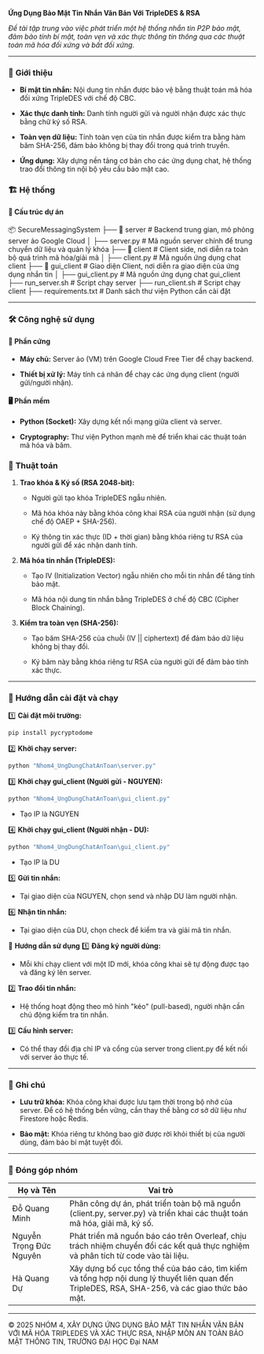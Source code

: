 **Ứng Dụng Bảo Mật Tin Nhắn Văn Bản Với TripleDES & RSA**

_Đề tài tập trung vào việc phát triển một hệ thống nhắn tin P2P bảo mật, đảm bảo tính bí mật, toàn vẹn và xác thực thông tin thông qua các thuật toán mã hóa đối xứng và bất đối xứng._


---


### 🌟 **Giới thiệu**  
- **Bí mật tin nhắn:** Nội dung tin nhắn được bảo vệ bằng thuật toán mã hóa đối xứng TripleDES với chế độ CBC.

- **Xác thực danh tính:** Danh tính người gửi và người nhận được xác thực bằng chữ ký số RSA.

- **Toàn vẹn dữ liệu:** Tính toàn vẹn của tin nhắn được kiểm tra bằng hàm băm SHA-256, đảm bảo không bị thay đổi trong quá trình truyền.

- **Ứng dụng:** Xây dựng nền tảng cơ bản cho các ứng dụng chat, hệ thống trao đổi thông tin nội bộ yêu cầu bảo mật cao.

### 🏗️ **Hệ thống**  
#### 📂 **Cấu trúc dự án**  
📦 SecureMessagingSystem
├── 📂 server # Backend trung gian, mô phỏng server ảo Google Cloud
│ ├── server.py # Mã nguồn server chính để trung chuyển dữ liệu và quản lý khóa
├── 📂 client # Client side, nơi diễn ra toàn bộ quá trình mã hóa/giải mã
│ ├── client.py # Mã nguồn ứng dụng chat client
├── 📂 gui_client # Giao diện Client, nơi diễn ra giao diện của ứng dụng nhắn tin
│ ├── gui_client.py # Mã nguồn ứng dụng chat gui_client
├── run_server.sh # Script chạy server
├── run_client.sh # Script chạy client
├── requirements.txt # Danh sách thư viện Python cần cài đặt


---


### 🛠️ **Công nghệ sử dụng**  
#### 📡 **Phần cứng**  
- **Máy chủ:** Server ảo (VM) trên Google Cloud Free Tier để chạy backend.

- **Thiết bị xử lý:** Máy tính cá nhân để chạy các ứng dụng client (người gửi/người nhận).

#### 🖥️ **Phần mềm**  
- **Python (Socket):** Xây dựng kết nối mạng giữa client và server.

- **Cryptography:** Thư viện Python mạnh mẽ để triển khai các thuật toán mã hóa và băm.

### 🧮 **Thuật toán**
1. **Trao khóa & Ký số (RSA 2048-bit):**

   - Người gửi tạo khóa TripleDES ngẫu nhiên.

   - Mã hóa khóa này bằng khóa công khai RSA của người nhận (sử dụng chế độ OAEP + SHA-256).

   - Ký thông tin xác thực (ID + thời gian) bằng khóa riêng tư RSA của người gửi để xác nhận danh tính.

2. **Mã hóa tin nhắn (TripleDES):**

   - Tạo IV (Initialization Vector) ngẫu nhiên cho mỗi tin nhắn để tăng tính bảo mật.

   - Mã hóa nội dung tin nhắn bằng TripleDES ở chế độ CBC (Cipher Block Chaining).

3. **Kiểm tra toàn vẹn (SHA-256):**

   - Tạo băm SHA-256 của chuỗi (IV || ciphertext) để đảm bảo dữ liệu không bị thay đổi.

   - Ký băm này bằng khóa riêng tư RSA của người gửi để đảm bảo tính xác thực.


---


### 🚀 **Hướng dẫn cài đặt và chạy**  
1️⃣ **Cài đặt môi trường:**  

```bash
pip install pycryptodome
```

2️⃣ **Khởi chạy server:**

```bash
python "Nhom4_UngDungChatAnToan\server.py"
```

3️⃣ **Khởi chạy gui_client (Người gửi - NGUYEN):**

```bash
python "Nhom4_UngDungChatAnToan\gui_client.py" 
```

- Tạo IP là NGUYEN

4️⃣ **Khởi chạy gui_client (Người nhận - DU):**

```bash
python "Nhom4_UngDungChatAnToan\gui_client.py" 
```

- Tạo IP là DU

5️⃣ **Gửi tin nhắn:**

- Tại giao diện của NGUYEN, chọn send và nhập DU làm người nhận.

6️⃣ **Nhận tin nhắn:**

- Tại giao diện của DU, chọn check để kiểm tra và giải mã tin nhắn.

📖 **Hướng dẫn sử dụng**
1️⃣ **Đăng ký người dùng:**

- Mỗi khi chạy client với một ID mới, khóa công khai sẽ tự động được tạo và đăng ký lên server.

2️⃣ **Trao đổi tin nhắn:**

- Hệ thống hoạt động theo mô hình "kéo" (pull-based), người nhận cần chủ động kiểm tra tin nhắn.

3️⃣ **Cấu hình server:**

- Có thể thay đổi địa chỉ IP và cổng của server trong client.py để kết nối với server ảo thực tế.


---


### 🔧 **Ghi chú**
- **Lưu trữ khóa:** Khóa công khai được lưu tạm thời trong bộ nhớ của server. Để có hệ thống bền vững, cần thay thế bằng cơ sở dữ liệu như Firestore hoặc Redis.

- **Bảo mật:** Khóa riêng tư không bao giờ được rời khỏi thiết bị của người dùng, đảm bảo bí mật tuyệt đối.


---


### 🤝 **Đóng góp nhóm**  

| Họ và Tên                  | Vai trò                                                                                                                                       |  
|----------------------------|-----------------------------------------------------------------------------------------------------------------------------------------------|  
| Đỗ Quang Minh              | Phân công dự án, phát triển toàn bộ mã nguồn (client.py, server.py) và triển khai các thuật toán mã hóa, giải mã, ký số.                      |  
| Nguyễn Trọng Đức Nguyên    | Phát triển mã nguồn báo cáo trên Overleaf, chịu trách nhiệm chuyển đổi các kết quả thực nghiệm và phân tích từ code vào tài liệu.             |  
| Hà Quang Dự                | Xây dựng bố cục tổng thể của báo cáo, tìm kiếm và tổng hợp nội dung lý thuyết liên quan đến TripleDES, RSA, SHA-256, và các giao thức bảo mật.|  


---


© 2025 NHÓM 4, XÂY DỰNG ỨNG DỤNG BẢO MẬT TIN NHẮN VĂN BẢN VỚI MÃ HÓA TRIPLEDES VÀ XÁC THỰC RSA, NHẬP MÔN AN TOÀN BẢO MẬT THÔNG TIN, TRƯỜNG ĐẠI HỌC Đại NAM 
